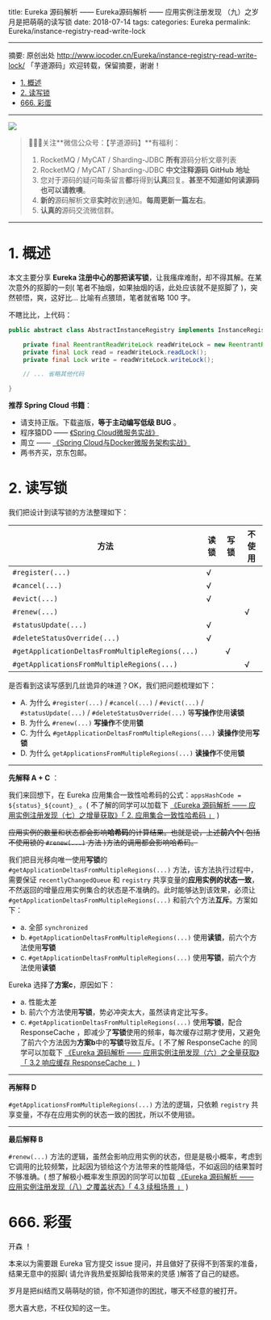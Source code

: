 title: Eureka 源码解析 —— Eureka源码解析 —— 应用实例注册发现 （九）之岁月是把萌萌的读写锁
date: 2018-07-14
tags:
categories: Eureka
permalink: Eureka/instance-registry-read-write-lock

---

摘要: 原创出处 http://www.iocoder.cn/Eureka/instance-registry-read-write-lock/ 「芋道源码」欢迎转载，保留摘要，谢谢！

- [1. 概述](http://www.iocoder.cn/Eureka/instance-registry-read-write-lock/)
- [2. 读写锁](http://www.iocoder.cn/Eureka/instance-registry-read-write-lock/)
- [666. 彩蛋](http://www.iocoder.cn/Eureka/instance-registry-read-write-lock/)

-------

![](http://www.iocoder.cn/images/common/wechat_mp_2017_07_31.jpg)

> 🙂🙂🙂关注**微信公众号：【芋道源码】**有福利：  
> 1. RocketMQ / MyCAT / Sharding-JDBC **所有**源码分析文章列表  
> 2. RocketMQ / MyCAT / Sharding-JDBC **中文注释源码 GitHub 地址**  
> 3. 您对于源码的疑问每条留言**都**将得到**认真**回复。**甚至不知道如何读源码也可以请教噢**。  
> 4. **新的**源码解析文章**实时**收到通知。**每周更新一篇左右**。  
> 5. **认真的**源码交流微信群。

---

# 1. 概述

本文主要分享 **Eureka 注册中心的那把读写锁**，让我瘙痒难耐，却不得其解。在某次意外的抠脚的一刻( 笔者不抽烟，如果抽烟的话，此处应该就不是抠脚了 )，突然顿悟，爽，这好比... 比喻有点猥琐，笔者就省略 100 字。

不瞎比比，上代码：

```Java
public abstract class AbstractInstanceRegistry implements InstanceRegistry {

    private final ReentrantReadWriteLock readWriteLock = new ReentrantReadWriteLock();
    private final Lock read = readWriteLock.readLock();
    private final Lock write = readWriteLock.writeLock();

    // ... 省略其他代码

}
```

**推荐 Spring Cloud 书籍**：

* 请支持正版。下载盗版，**等于主动编写低级 BUG** 。
* 程序猿DD —— [《Spring Cloud微服务实战》](https://union-click.jd.com/jdc?d=505Twi)
* 周立 —— [《Spring Cloud与Docker微服务架构实战》](https://union-click.jd.com/jdc?d=k3sAaK)
* 两书齐买，京东包邮。

# 2. 读写锁

我们把设计到读写锁的方法整理如下：


| 方法 | 读锁 | 写锁 | 不使用 |
| --- | --- | --- | --- |
| `#register(...)`  | √ |  |  |
| `#cancel(...)`  | √ |  |  |
| `#evict(...)`  | √ |  |  |
| `#renew(...)`  |  |  |  √ |
| `#statusUpdate(...)`  | √ |  |  |
| `#deleteStatusOverride(...)`  | √ |  |  |
| `#getApplicationDeltasFromMultipleRegions(...)`  |  | √ |  |
| `#getApplicationsFromMultipleRegions(...)`  |  |  | √ |

是否看到这读写感到几丝诡异的味道？OK，我们把问题梳理如下：

* A. 为什么 `#register(...)` / `#cancel(...)` / `#evict(...)` / `#statusUpdate(...)` / `#deleteStatusOverride(...)` 等**写操作**使用**读锁**
* B. 为什么 `#renew(...)` **写操作**不使用**锁**
* C. 为什么 `#getApplicationDeltasFromMultipleRegions(...)` **读操作**使用**写锁**
* D. 为什么 `getApplicationsFromMultipleRegions(...)` **读操作**不使用**锁**

-------

**先解释 A + C** ：

我们来回想下，在 Eureka 应用集合一致性哈希码的公式：`appsHashCode = ${status}_${count}_` 。( 不了解的同学可以加载下 [《Eureka 源码解析 —— 应用实例注册发现（七）之增量获取》「 2. 应用集合一致性哈希码 」](http://www.iocoder.cn/Eureka/instance-registry-fetch-delta/) )

~~应用实例的数量和状态都会影响**哈希码**的计算结果。也就是说，上述**前六个**( 包括不使用锁的 `#renew(...)` 方法 )方法的调用都会影响哈希码。~~

我们把目光移向唯一使用**写锁**的 `#getApplicationDeltasFromMultipleRegions(...)` 方法，该方法执行过程中，需要保证 `recentlyChangedQueue` 和 `registry` 共享变量的**应用实例的状态一致**，不然返回的增量应用实例集合的状态是不准确的。此时能够达到该效果，必须让 `#getApplicationDeltasFromMultipleRegions(...)` 和前六个方法**互斥**。方案如下：

* a. 全部 `synchronized`
* b. `#getApplicationDeltasFromMultipleRegions(...)` 使用**读锁**，前六个方法使用**写锁**
* c. `#getApplicationDeltasFromMultipleRegions(...)` 使用**写锁**，前六个方法使用**读锁**

Eureka 选择了**方案c**，原因如下：

* a. 性能太差
* b. 前六个方法使用**写锁**，势必冲突太大，虽然读肯定比写多。
* c. `#getApplicationDeltasFromMultipleRegions(...)` 使用**写锁**，配合 ResponseCache ，即减少了**写锁**使用的频率，每次缓存过期才使用，又避免了前六个方法因为**方案b**中的**写锁**导致互斥。( 不了解 ResponseCache 的同学可以加载下 [《Eureka 源码解析 —— 应用实例注册发现（六）之全量获取》「 3.2 响应缓存 ResponseCache 」](hhttp://www.iocoder.cn/Eureka/instance-registry-fetch-all/) )

-------

**再解释 D**

`#getApplicationsFromMultipleRegions(...)` 方法的逻辑，只依赖 `registry` 共享变量，不存在应用实例的状态一致的困扰，所以不使用锁。

-------

**最后解释 B**

`#renew(...)` 方法的逻辑，虽然会影响应用实例的状态，但是是极小概率，考虑到它调用的比较频繁，比起因为锁给这个方法带来的性能降低，不如返回的结果暂时不够准确。( 想了解极小概率发生原因的同学可以加载 [《Eureka 源码解析 —— 应用实例注册发现（八）之覆盖状态》「 4.3 续租场景 」](http://www.iocoder.cn/Eureka/instance-registry-override-status/?self) )

# 666. 彩蛋

开森 ！

本来以为需要跟 Eureka 官方提交 issue 提问，并且做好了获得不到答案的准备，结果无意中的抠脚( 请允许我热爱抠脚给我带来的灵感 )解答了自己的疑惑。

岁月是把纠结而又萌萌哒的锁，你不知道你的困扰，哪天不经意的被打开。

愿大喜大悲，不枉仅知的这一生。



